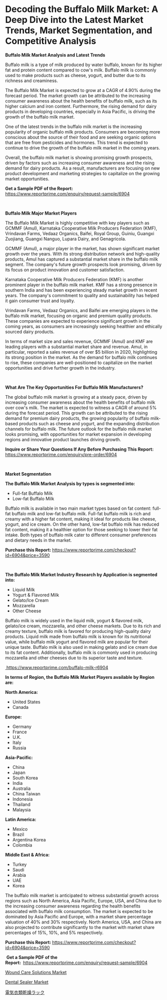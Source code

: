 <p><h1>Decoding the Buffalo Milk Market: A Deep Dive into the Latest Market Trends, Market Segmentation, and Competitive Analysis</h1></p><p><strong>Buffalo Milk Market Analysis and Latest Trends</strong></p>
<p><p>Buffalo milk is a type of milk produced by water buffalo, known for its higher fat and protein content compared to cow's milk. Buffalo milk is commonly used to make products such as cheese, yogurt, and butter due to its richness and creaminess.</p><p>The Buffalo Milk Market is expected to grow at a CAGR of 4.90% during the forecast period. The market growth can be attributed to the increasing consumer awareness about the health benefits of buffalo milk, such as its higher calcium and iron content. Furthermore, the rising demand for dairy products in developing countries, especially in Asia Pacific, is driving the growth of the buffalo milk market.</p><p>One of the latest trends in the buffalo milk market is the increasing popularity of organic buffalo milk products. Consumers are becoming more conscious about the source of their food and are seeking organic options that are free from pesticides and hormones. This trend is expected to continue to drive the growth of the buffalo milk market in the coming years.</p><p>Overall, the buffalo milk market is showing promising growth prospects, driven by factors such as increasing consumer awareness and the rising demand for dairy products. As a result, manufacturers are focusing on new product development and marketing strategies to capitalize on the growing market opportunities.</p></p>
<p><strong>Get a Sample PDF of the Report:&nbsp;</strong> <a href="https://www.reportprime.com/enquiry/request-sample/6904">https://www.reportprime.com/enquiry/request-sample/6904</a></p>
<p>&nbsp;</p>
<p><strong>Buffalo Milk Major Market Players</strong></p>
<p><p>The Buffalo Milk Market is highly competitive with key players such as GCMMF (Amul), Karnataka Cooperative Milk Producers Federation (KMF), Vrindavan Farms, Vedaaz Organics, Baifei, Royal Group, Guiniu, Guangxi Zuojiang, Guangxi Nanguo, Lupara Dairy, and Genagricola. </p><p>GCMMF (Amul), a major player in the market, has shown significant market growth over the years. With its strong distribution network and high-quality products, Amul has captured a substantial market share in the buffalo milk segment. The company's future growth prospects look promising, driven by its focus on product innovation and customer satisfaction.</p><p>Karnataka Cooperative Milk Producers Federation (KMF) is another prominent player in the buffalo milk market. KMF has a strong presence in southern India and has been experiencing steady market growth in recent years. The company's commitment to quality and sustainability has helped it gain consumer trust and loyalty.</p><p>Vrindavan Farms, Vedaaz Organics, and Baifei are emerging players in the buffalo milk market, focusing on organic and premium quality products. These companies are expected to experience significant growth in the coming years, as consumers are increasingly seeking healthier and ethically sourced dairy products.</p><p>In terms of market size and sales revenue, GCMMF (Amul) and KMF are leading players with a substantial market share and revenue. Amul, in particular, reported a sales revenue of over $5 billion in 2020, highlighting its strong position in the market. As the demand for buffalo milk continues to rise, these companies are well-positioned to capitalize on the market opportunities and drive further growth in the industry.</p></p>
<p>&nbsp;</p>
<p><strong>What Are The Key Opportunities For Buffalo Milk Manufacturers?</strong></p>
<p><p>The global buffalo milk market is growing at a steady pace, driven by increasing consumer awareness about the health benefits of buffalo milk over cow's milk. The market is expected to witness a CAGR of around 5% during the forecast period. This growth can be attributed to the rising demand for premium dairy products, the growing popularity of buffalo milk-based products such as cheese and yogurt, and the expanding distribution channels for buffalo milk. The future outlook for the buffalo milk market looks promising, with opportunities for market expansion in developing regions and innovative product launches driving growth.</p></p>
<p><strong>Inquire or Share Your Questions If Any Before Purchasing This Report:</strong> <a href="https://www.reportprime.com/enquiry/pre-order/6904">https://www.reportprime.com/enquiry/pre-order/6904</a></p>
<p>&nbsp;</p>
<p><strong>Market Segmentation</strong></p>
<p><strong>The Buffalo Milk Market Analysis by types is segmented into:</strong></p>
<p><ul><li>Full-fat Buffalo Milk</li><li>Low-fat Buffalo Milk</li></ul></p>
<p><p>Buffalo milk is available in two main market types based on fat content: full-fat buffalo milk and low-fat buffalo milk. Full-fat buffalo milk is rich and creamy with a higher fat content, making it ideal for products like cheese, yogurt, and ice cream. On the other hand, low-fat buffalo milk has reduced fat content, making it a healthier option for those seeking to lower their fat intake. Both types of buffalo milk cater to different consumer preferences and dietary needs in the market.</p></p>
<p><strong>Purchase this Report:&nbsp;</strong><a href="https://www.reportprime.com/checkout?id=6904&price=3590">https://www.reportprime.com/checkout?id=6904&price=3590</a></p>
<p>&nbsp;</p>
<p><strong>The Buffalo Milk Market Industry Research by Application is segmented into:</strong></p>
<p><ul><li>Liquid Milk</li><li>Yogurt & Flavored Milk</li><li>Gelato/Ice Cream</li><li>Mozzarella</li><li>Other Cheese</li></ul></p>
<p><p>Buffalo milk is widely used in the liquid milk, yogurt & flavored milk, gelato/ice cream, mozzarella, and other cheese markets. Due to its rich and creamy texture, buffalo milk is favored for producing high-quality dairy products. Liquid milk made from buffalo milk is known for its nutritional value, while buffalo milk yogurt and flavored milk are popular for their unique taste. Buffalo milk is also used in making gelato and ice cream due to its fat content. Additionally, buffalo milk is commonly used in producing mozzarella and other cheeses due to its superior taste and texture.</p></p>
<p><a href="https://www.reportprime.com/buffalo-milk-r6904">&nbsp;https://www.reportprime.com/buffalo-milk-r6904</a></p>
<p><strong>In terms of Region, the Buffalo Milk Market Players available by Region are:</strong></p>
<p>
    <p> <strong> North America: </strong>
        <ul>
            <li>United States</li>
            <li>Canada</li>
        </ul>
        </p> 
    <p> <strong> Europe: </strong>
        <ul>
            <li>Germany</li>
            <li>France</li>
            <li>U.K.</li>
            <li>Italy</li>
            <li>Russia</li>
        </ul>
        </p> 
    <p> <strong> Asia-Pacific: </strong>
        <ul>
            <li>China</li>
            <li>Japan</li>
            <li>South Korea</li>
            <li>India</li>
            <li>Australia</li>
            <li>China Taiwan</li>
            <li>Indonesia</li>
            <li>Thailand</li>
            <li>Malaysia</li>
        </ul>
        </p> 
    <p> <strong> Latin America: </strong>
        <ul>
            <li>Mexico</li>
            <li>Brazil</li>
            <li>Argentina Korea</li>
            <li>Colombia</li>
        </ul>
        </p> 
    <p> <strong> Middle East & Africa: </strong>
        <ul>
            <li>Turkey</li>
            <li>Saudi</li>
            <li>Arabia</li>
            <li>UAE</li>
            <li>Korea</li>
        </ul>
    </p>
    </p>
<p><p>The buffalo milk market is anticipated to witness substantial growth across regions such as North America, Asia Pacific, Europe, USA, and China due to the increasing consumer awareness regarding the health benefits associated with buffalo milk consumption. The market is expected to be dominated by Asia Pacific and Europe, with a market share percentage valuation of 40% and 30% respectively. North America, USA, and China are also projected to contribute significantly to the market with market share percentages of 15%, 10%, and 5% respectively.</p></p>
<p><strong>Purchase this Report: </strong><a href="https://www.reportprime.com/checkout?id=6904&price=3590">https://www.reportprime.com/checkout?id=6904&price=3590</a></p>
<p>&nbsp;<strong>Get a Sample PDF of the Report:&nbsp;&nbsp;</strong><a href="https://www.reportprime.com/enquiry/request-sample/6904">https://www.reportprime.com/enquiry/request-sample/6904</a></p>
<p><strong></strong></p>
<p><p><a href="https://www.linkedin.com/pulse/wound-care-solutions-market-comprehensive-assessment-type-application-ghyse?trackingId=UdM1vsdGAyuEupzFpq%2FDXA%3D%3D">Wound Care Solutions Market</a></p><p><a href="https://www.linkedin.com/pulse/dental-sealer-market-analysis-sze-forecasted-period-from-2024-z6t0e?trackingId=uDhKlVfhvyhm6%2F7IIBnjtw%3D%3D">Dental Sealer Market</a></p><p><a href="https://github.com/schmahlson/Market-Research-Report-List-1/blob/main/421281875713.md">電気衣類乾燥ラック</a></p></p>